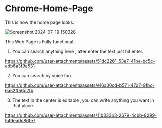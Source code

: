 # Chrome-Home-Page

This is how the home page looks.

![Screenshot 2024-07-19 150328](https://github.com/user-attachments/assets/3ff9d701-e354-442c-ae07-4cd1744e8b4d)

This Web Page is Fully functional..

1. You can search anything here , after enter the text just hit enter.

https://github.com/user-attachments/assets/51dc2261-53e7-41be-bc5c-edb6a3f9a531

2. You can search by voice too.
   
https://github.com/user-attachments/assets/e16a30cd-b571-47d7-9fbc-6a52ff56c2fb

3. The text in the center is editable , you can write anything you want in that place.
   
https://github.com/user-attachments/assets/11b333b3-2679-4cbb-8299-549ea0c86fe7

